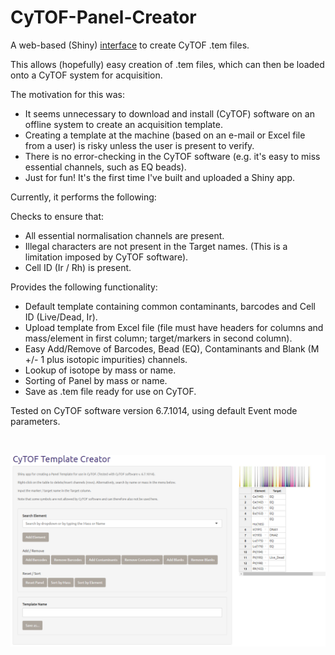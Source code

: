 # CyTOF-Panel-Creator
A web-based (Shiny) [interface](https://jimbomahoney.shinyapps.io/shiny/) to create CyTOF .tem files.

This allows (hopefully) easy creation of .tem files, which can then be loaded onto a CyTOF system for acquisition.

The motivation for this was:

- It seems unnecessary to download and install (CyTOF) software on an offline system to create an acquisition template.
- Creating a template at the machine (based on an e-mail or Excel file from a user) is risky unless the user is present to verify.
- There is no error-checking in the CyTOF software (e.g. it's easy to miss essential channels, such as EQ beads).
- Just for fun! It's the first time I've built and uploaded a Shiny app.

Currently, it performs the following:

Checks to ensure that:

- All essential normalisation channels are present.
- Illegal characters are not present in the Target names. (This is a limitation imposed by CyTOF software).
- Cell ID (Ir / Rh) is present.

Provides the following functionality:

- Default template containing common contaminants, barcodes and Cell ID (Live/Dead, Ir).
- Upload template from Excel file (file must have headers for columns and mass/element in first column; target/markers in second column).
- Easy Add/Remove of Barcodes, Bead (EQ), Contaminants and Blank (M +/- 1 plus isotopic impurities) channels.
- Lookup of isotope by mass or name.
- Sorting of Panel by mass or name.
- Save as .tem file ready for use on CyTOF.

Tested on CyTOF software version 6.7.1014, using default Event mode parameters.

<br>

[![Foo](https://raw.githubusercontent.com/JimboMahoney/CyTOF-Panel-Creator/master/2019_11_22_14_12_17_CyTOF_Template_Creator.png)](https://jimbomahoney.shinyapps.io/shiny/)


